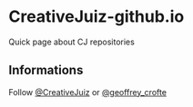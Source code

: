 CreativeJuiz-github.io
======================

Quick page about CJ repositories


Informations
----
Follow [@CreativeJuiz] or [@geoffrey_crofte]


[@CreativeJuiz]:http://twitter.com/CreativeJuiz
[@geoffrey_crofte]:http://twitter.com/geoffrey_crofte
